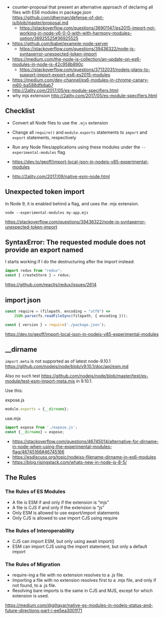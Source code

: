 - counter-proposal that present an alternative approach of declaring all files with ES6 modules in package.json https://github.com/dherman/defense-of-dot-js/blob/master/proposal.md
  - https://stackoverflow.com/questions/36901147/es2015-import-not-working-in-node-v6-0-0-with-with-harmony-modules-option/36925525#36925525
- https://github.com/babel/example-node-server
  - https://stackoverflow.com/questions/39436322/node-js-syntaxerror-unexpected-token-import
- https://medium.com/the-node-js-collection/an-update-on-es6-modules-in-node-js-42c958b890c
  - https://stackoverflow.com/questions/37132031/nodejs-plans-to-support-import-export-es6-es2015-modules
- https://medium.com/dev-channel/es6-modules-in-chrome-canary-m60-ba588dfb8ab7
- http://2ality.com/2017/05/es-module-specifiers.html
- why mjs extension http://2ality.com/2017/05/es-module-specifiers.html

## Checklist

- Convert all Node files to use the `.mjs` extension
- Change all `require()` and `module.exports` statements to `import` and `export` statements, respectively
- Run any Node files/applications using these modules under the `--experimental-modules` flag

- https://dev.to/geoff/import-local-json-in-nodejs-v85-experimental-modules
- http://2ality.com/2017/09/native-esm-node.html
## Unexpected token import

In Node 9, it is enabled behind a flag, and uses the .mjs extension.

`node --experimental-modules my-app.mjs`

https://stackoverflow.com/questions/39436322/node-js-syntaxerror-unexpected-token-import

## SyntaxError: The requested module does not provide an export named

I starts working if I do the destructuring after the import instead:

```javascript
import redux from "redux";
const { createStore } = redux;
```

https://github.com/reactjs/redux/issues/2614

## import json

```javascript
const require = (filepath, encoding = "utf8") =>
    JSON.parse(fs.readFileSync(filepath, { encoding }));

const { version } = require('./package.json');
```

https://dev.to/geoff/import-local-json-in-nodejs-v85-experimental-modules

## __dirname

`import.meta` is not supported as of latest node-9.10.1 https://github.com/nodejs/node/blob/v9.10.1/doc/api/esm.md

Also no such test https://github.com/nodejs/node/blob/master/test/es-module/test-esm-import-meta.mjs in 9.10.1.

Use this:

expose.js

```javascript
module.exports = {__dirname};
```

use.mjs

```javascript
import expose from './expose.js';
const {__dirname} = expose;
```

- https://stackoverflow.com/questions/46745014/alternative-for-dirname-in-node-when-using-the-experimental-modules-flag/46745166#46745166
- https://esdiscuss.org/topic/nodejss-filename-dirname-in-es6-modules
- https://blog.risingstack.com/whats-new-in-node-js-8-5/

## The Rules

### The Rules of ES Modules

- A file is ESM if and only if the extension is “mjs”
- A file is CJS if and only if the extension is “js”
- Only ESM is allowed to use export/import statements
- Only CJS is allowed to use import CJS using require

### The Rules of Interoperability

- CJS can import ESM, but only using await import()
- ESM can import CJS using the import statement, but only a default import

### The Rules of Migration

- require-ing a file with no extension resolves to a .js file.
- Importing a file with no extension resolves first to a .mjs file, and only if not found, to a .js file.
- Resolving bare imports is the same in CJS and MJS, except for which extension is used.

https://medium.com/@giltayar/native-es-modules-in-nodejs-status-and-future-directions-part-i-ee5ea3001f71